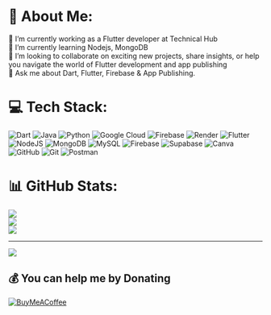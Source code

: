 # 💫 About Me:
🔭 I’m currently working as a Flutter developer at Technical Hub<br>🌱 I’m currently learning Nodejs, MongoDB<br>👯 I’m looking to collaborate on exciting new projects, share insights, or help you navigate the world of Flutter development and app publishing<br>💬 Ask me about Dart, Flutter, Firebase & App Publishing.<br>


<!--## 🌐 Socials:
[![Instagram](https://img.shields.io/badge/Instagram-%23E4405F.svg?logo=Instagram&logoColor=white)](https://instagram.com/flutter_with_battu) [![LinkedIn](https://img.shields.io/badge/LinkedIn-%230077B5.svg?logo=linkedin&logoColor=white)](https://linkedin.com/in/vasanthyenuganti) [![YouTube](https://img.shields.io/badge/YouTube-%23FF0000.svg?logo=YouTube&logoColor=white)](https://youtube.com/@flutter_with_battu) -->

# 💻 Tech Stack:
![Dart](https://img.shields.io/badge/dart-%230175C2.svg?style=for-the-badge&logo=dart&logoColor=white) ![Java](https://img.shields.io/badge/java-%23ED8B00.svg?style=for-the-badge&logo=openjdk&logoColor=white) ![Python](https://img.shields.io/badge/python-3670A0?style=for-the-badge&logo=python&logoColor=ffdd54) ![Google Cloud](https://img.shields.io/badge/GoogleCloud-%234285F4.svg?style=for-the-badge&logo=google-cloud&logoColor=white) ![Firebase](https://img.shields.io/badge/firebase-%23039BE5.svg?style=for-the-badge&logo=firebase) ![Render](https://img.shields.io/badge/Render-%46E3B7.svg?style=for-the-badge&logo=render&logoColor=white) ![Flutter](https://img.shields.io/badge/Flutter-%2302569B.svg?style=for-the-badge&logo=Flutter&logoColor=white) ![NodeJS](https://img.shields.io/badge/node.js-6DA55F?style=for-the-badge&logo=node.js&logoColor=white) ![MongoDB](https://img.shields.io/badge/MongoDB-%234ea94b.svg?style=for-the-badge&logo=mongodb&logoColor=white) ![MySQL](https://img.shields.io/badge/mysql-4479A1.svg?style=for-the-badge&logo=mysql&logoColor=white) ![Firebase](https://img.shields.io/badge/firebase-a08021?style=for-the-badge&logo=firebase&logoColor=ffcd34) ![Supabase](https://img.shields.io/badge/Supabase-3ECF8E?style=for-the-badge&logo=supabase&logoColor=white) ![Canva](https://img.shields.io/badge/Canva-%2300C4CC.svg?style=for-the-badge&logo=Canva&logoColor=white) ![GitHub](https://img.shields.io/badge/github-%23121011.svg?style=for-the-badge&logo=github&logoColor=white) ![Git](https://img.shields.io/badge/git-%23F05033.svg?style=for-the-badge&logo=git&logoColor=white) ![Postman](https://img.shields.io/badge/Postman-FF6C37?style=for-the-badge&logo=postman&logoColor=white)
# 📊 GitHub Stats:
![](https://github-readme-stats.vercel.app/api?username=vasanthyenuganti&theme=dark&hide_border=false&include_all_commits=false&count_private=false)<br/>
![](https://github-readme-streak-stats.herokuapp.com/?user=vasanthyenuganti&theme=dark&hide_border=false)<br/>
![](https://github-readme-stats.vercel.app/api/top-langs/?username=vasanthyenuganti&theme=dark&hide_border=false&include_all_commits=false&count_private=false&layout=compact)

---
[![](https://visitcount.itsvg.in/api?id=vasanthyenuganti&icon=0&color=0)](https://visitcount.itsvg.in)

  ## 💰 You can help me by Donating
  [![BuyMeACoffee](https://img.shields.io/badge/Buy%20Me%20a%20Coffee-ffdd00?style=for-the-badge&logo=buy-me-a-coffee&logoColor=black)](https://buymeacoffee.com/vasanthyenuganti) 

  
<!-- Proudly created with GPRM ( https://gprm.itsvg.in ) -->
